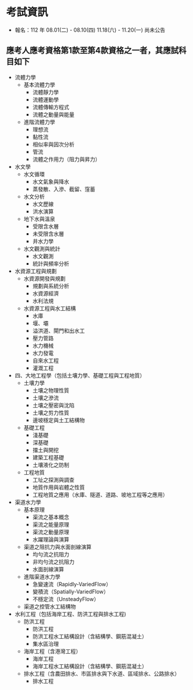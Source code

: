 # 考試資訊
* 報名：112 年	08.01(二) - 08.10(四)	11.18(六) - 11.20(一)	尚未公告

## 應考人應考資格第1款至第4款資格之一者，其應試科目如下
* 流體力學
  * 基本流體力學
    * 流體靜力學
    * 流體運動學
    * 流體傳輸方程式
    * 流體之動量與能量
  * 進階流體力學
    * 理想流
    * 黏性流
    * 相似率與因次分析
    * 管流
    * 流體之作用力（阻力與昇力）
* 水文學
  * 水文循環
    * 水文氣象與降水
    * 蒸發散、入滲、截留、窪蓄
  * 水文分析
    * 水文歷線
    * 洪水演算
  * 地下水與溫泉
    * 受限含水層
    * 未受限含水層
    * 井水力學
  * 水文觀測與統計
    * 水文觀測
    * 統計與頻率分析
* 水資源工程與規劃
  * 水資源開發與規劃
    * 規劃與系統分析
    * 水資源經濟
    * 水利法規
  * 水資源工程與水工結構
    * 水庫
    * 堰、壩
    * 溢洪道、閘門和出水工
    * 壓力管路
    * 水力機械
    * 水力發電
    * 自來水工程
    * 灌溉工程
* 四、大地工程學（包括土壤力學、基礎工程與工程地質）
  * 土壤力學
    * 土壤之物理性質
    * 土壤之滲流
    * 土壤之壓密與沈陷
    * 土壤之剪力性質
    * 邊坡穩定與土工結構物
  * 基礎工程
    * 淺基礎
    * 深基礎
    * 擋土與開挖
    * 建築工程基礎
    * 土壤液化之防制
  * 工程地質
    * 工址之探測與調查
    * 地質作用與岩體之性質
    * 工程地質之應用（水庫、隧道、道路、坡地工程等之應用）
* 渠道水力學
  * 基本原理
    * 渠流之基本概念
    * 渠流之能量原理
    * 渠流之動量原理
    * 水躍理論與演算
  * 渠道之阻抗力與水面剖線演算
    * 均勻流之抗阻力
    * 非均勻流之抗阻力
    * 水面剖線演算
  * 進階渠道水力學
    * 急變速流（Rapidly-VariedFlow）
    * 變積流（Spatially-VariedFlow）
    * 不穩定流（UnsteadyFlow）
  * 渠道之控管水工結構物
* 水利工程（包括海岸工程、防洪工程與排水工程)
  * 防洪工程
    * 防洪工程
    * 防洪工程水工結構設計（含結構學、鋼筋混凝土）
    * 集水區治理
  * 海岸工程（含港灣工程）
    * 海岸工程
    * 海岸工程水工結構設計（含結構學、鋼筋混凝土）
  * 排水工程（含農田排水、市區排水與下水道、區域排水、公路排水）
    * 排水工程